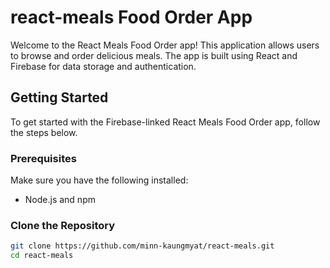 # react-meals Food Order App

Welcome to the React Meals Food Order app! This application allows users to browse and order delicious meals. The app is built using React and Firebase for data storage and authentication.

## Getting Started

To get started with the Firebase-linked React Meals Food Order app, follow the steps below.

### Prerequisites

Make sure you have the following installed:

- Node.js and npm

### Clone the Repository

```bash
git clone https://github.com/minn-kaungmyat/react-meals.git
cd react-meals
